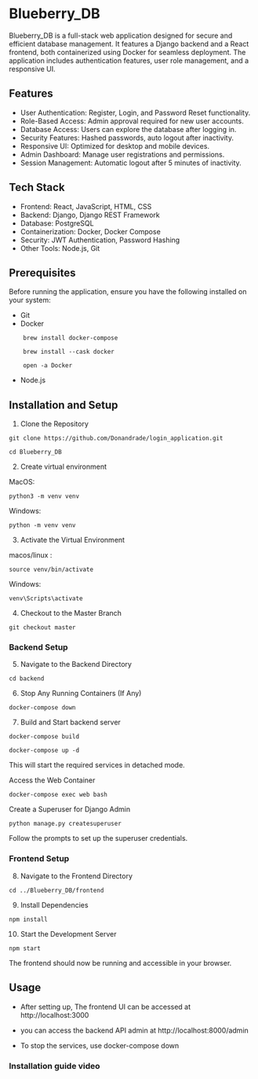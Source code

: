 # Blueberry_DB

Blueberry_DB is a full-stack web application designed for secure and efficient database management. It features a Django backend and a React frontend, both containerized using Docker for seamless deployment. The application includes authentication features, user role management, and a responsive UI.

## Features

- User Authentication: Register, Login, and Password Reset functionality.
- Role-Based Access: Admin approval required for new user accounts.
- Database Access: Users can explore the database after logging in.
- Security Features: Hashed passwords, auto logout after inactivity.
- Responsive UI: Optimized for desktop and mobile devices.
- Admin Dashboard: Manage user registrations and permissions.
- Session Management: Automatic logout after 5 minutes of inactivity.

##  Tech Stack

- Frontend: React, JavaScript, HTML, CSS
- Backend: Django, Django REST Framework
- Database: PostgreSQL 
- Containerization: Docker, Docker Compose
- Security: JWT Authentication, Password Hashing
- Other Tools: Node.js, Git

## Prerequisites

Before running the application, ensure you have the following installed on your system:

- Git
- Docker
```
    brew install docker-compose

    brew install --cask docker

    open -a Docker
```

- Node.js

## Installation and Setup

1. Clone the Repository

```
git clone https://github.com/Donandrade/login_application.git

```

```
cd Blueberry_DB
```

2. Create virtual environment

MacOS:
```
python3 -m venv venv
```
Windows:

```
python -m venv venv
```

3. Activate the Virtual Environment

macos/linux : 
``` 
source venv/bin/activate
 ```
 Windows:
 ```
 venv\Scripts\activate
 ```

4. Checkout to the Master Branch
```
git checkout master
```

### Backend Setup

5. Navigate to the Backend Directory
```
cd backend
```
6. Stop Any Running Containers (If Any)
```
docker-compose down
```
7. Build and Start backend server
```
docker-compose build
```
```
docker-compose up -d
```
This will start the required services in detached mode.

Access the Web Container
```
docker-compose exec web bash
```
Create a Superuser for Django Admin
```
python manage.py createsuperuser
```
Follow the prompts to set up the superuser credentials.


### Frontend Setup

8. Navigate to the Frontend Directory
```
cd ../Blueberry_DB/frontend
```
9. Install Dependencies
```
npm install
```
10. Start the Development Server
```
npm start
```
The frontend should now be running and accessible in your browser.

## Usage

- After setting up, The frontend UI can be accessed at http://localhost:3000

- you can access the backend API admin at http://localhost:8000/admin

- To stop the services, use docker-compose down

### Installation guide video

